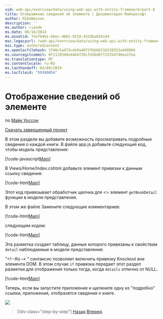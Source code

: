 ```yaml
---
uid: web-api/overview/data/using-web-api-with-entity-framework/part-8
title: Отображение сведений об элементе | Документация Майкрософт
author: MikeWasson
description: ''
ms.author: riande
ms.date: 06/16/2014
ms.assetid: 75ef94b1-bbec-4681-9210-452dba816144
msc.legacyurl: /web-api/overview/data/using-web-api-with-entity-framework/part-8
msc.type: authoredcontent
ms.openlocfilehash: 3f48c5ad73ceb9a4873fbbb621b518553a498966
ms.sourcegitcommit: 0f1119340e4464720cfd16d0ff15764746ea1fea
ms.translationtype: MT
ms.contentlocale: ru-RU
ms.lasthandoff: 04/09/2019
ms.locfileid: "59389054"
---
```

# <a name="display-item-details"></a>Отображение сведений об элементе

по [Майк Уоссон](https://github.com/MikeWasson)

[Скачать завершенный проект](https://github.com/MikeWasson/BookService)

В этом разделе вы добавите возможность просматривать подробные сведения о каждой книги. В файле app.js добавьте следующий код, чтобы модель представления:

[!code-javascript[Main](part-8/samples/sample1.js)]

В Views/Home/Index.cshtml добавьте элемент привязки к данным ссылку сведения:

[!code-html[Main](part-8/samples/sample2.html?highlight=5)]

Этот код привязывает обработчик щелчка для &lt;&gt; элемент `getBookDetail` функции в модели представления.

В этом же файле Замените следующие комментариев:

[!code-html[Main](part-8/samples/sample3.html)]

следующим кодом:

[!code-html[Main](part-8/samples/sample4.html)]

Эта разметка создает таблицу, данные которого привязаны к свойствам `detail` наблюдаемые в модели представления.

"&lt;!--Ko--&gt; &quot; синтаксис позволяет включить привязку Knockout вне элемента DOM. В этом случае `if` привязка передает этот раздел разметки для отображения только тогда, когда `details` отлично от NULL.

[!code-html[Main](part-8/samples/sample5.html)]

Теперь, если вы запустите приложение и щелкните одну из &quot;подробно&quot; ссылки, приложения, отобразятся сведения о книге.

[![](part-8/_static/image2.png)](part-8/_static/image1.png)

> [!div class="step-by-step"]
> [Назад](part-7.md)
> [Вперед](part-9.md)
